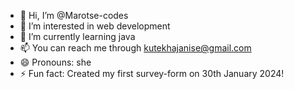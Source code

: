 - 👋 Hi, I’m @Marotse-codes
- 👀 I’m interested in web development
- 🌱 I’m currently learning java
- 📫 You can reach me through kutekhajanise@gmail.com
- 😄 Pronouns: she
- ⚡ Fun fact: Created my first survey-form on 30th January 2024!

<!---
Marotse-codes/Marotse-codes is a ✨ special ✨ repository because its `README.md` (this file) appears on your GitHub profile.
You can click the Preview link to take a look at your changes.
--->
